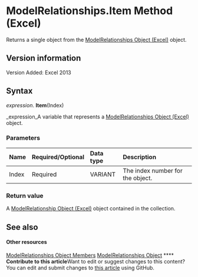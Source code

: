 
# ModelRelationships.Item Method (Excel)

Returns a single object from the  [ModelRelationships Object (Excel)](cd671af2-7fbc-4494-a3d0-07e9ad3e83bf.md) object.


## Version information

Version Added: Excel 2013 


## Syntax

 _expression_. **Item**(Index)

 _expression_A variable that represents a  [ModelRelationships Object (Excel)](cd671af2-7fbc-4494-a3d0-07e9ad3e83bf.md) object.


### Parameters



|**Name**|**Required/Optional**|**Data type**|**Description**|
|:-----|:-----|:-----|:-----|
|Index|Required|VARIANT|The index number for the object.|

### Return value

A  [ModelRelationship Object (Excel)](8b0a7fad-06a5-178d-c5b2-96fc5528a3cc.md) object contained in the collection.


## See also


#### Other resources


 [ModelRelationships Object Members](95711631-5377-ef90-5708-0890b38ffa2f.md)
 [ModelRelationships Object](cd671af2-7fbc-4494-a3d0-07e9ad3e83bf.md)
****   **Contribute to this article**Want to edit or suggest changes to this content? You can edit and submit changes to  [this article](https://github.com/jhershey00/VBA_Excel_Test/OpenXMLCon/articles/e23b5281-50e9-3a6a-4f0c-02e677d40cf4.md) using GitHub.

